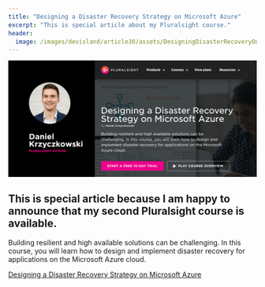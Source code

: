 ```yaml
---
title: "Designing a Disaster Recovery Strategy on Microsoft Azure"
excerpt: "This is special article about my Pluralsight course."
header:
  image: /images/devisland/article30/assets/DesigningDisasterRecoveryOnAzure1.png
---
```


<p align="center">
<img src="/images/devisland/article30/assets/DesigningDisasterRecoveryOnAzure1.png?raw=true" alt="Designing a Disaster Recovery Strategy on Microsoft Azure"/>
</p>

## This is special article because I am happy to announce that my second Pluralsight course is available.

Building resilient and high available solutions can be challenging. In this course, you will learn how to design and implement disaster recovery for applications on the Microsoft Azure cloud.

[Designing a Disaster Recovery Strategy on Microsoft Azure](https://www.pluralsight.com/courses/microsoft-azure-disaster-recovery-strategy-designing-update)

